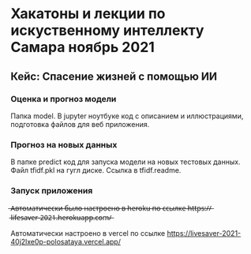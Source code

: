 # Хакатоны и лекции по искуственному интеллекту Самара ноябрь 2021

## Кейс: Спасение жизней с помощью ИИ

### Оценка и прогноз модели

Папка model. В jupyter ноутбуке код с описанием и иллюстрациями, подготовка файлов для веб приложения.

### Прогноз на новых данных

В папке predict код для запуска модели на новых тестовых данных. Файл tfidf.pkl на гугл диске. Ссылка в tfidf.readme.

### Запуск приложения

 ̶А̶в̶т̶о̶м̶а̶т̶и̶ч̶е̶с̶к̶и̶ ̶б̶ы̶л̶о̶ ̶н̶а̶с̶т̶р̶о̶е̶н̶о̶ ̶в̶ ̶h̶e̶r̶o̶k̶u̶ ̶п̶о̶ ̶с̶с̶ы̶л̶к̶е̶ ̶h̶t̶t̶p̶s̶:̶/̶/̶l̶i̶f̶e̶s̶a̶v̶e̶r̶-̶2̶0̶2̶1̶.̶h̶e̶r̶o̶k̶u̶a̶p̶p̶.̶c̶o̶m̶/̶
 
Автоматически настроено в vercel по ссылке https://livesaver-2021-40j2lxe0p-polosataya.vercel.app/ 

